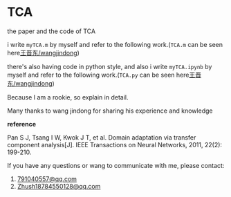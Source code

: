 # TCA

the paper and the code of TCA

i write `myTCA.m` by myself and refer to the following work.(`TCA.m` can be seen here[王晋东/wangjindong](https://github.com/jindongwang/transferlearning/tree/master/code/traditional/TCA))

there's also having code in python style, and also i write `myTCA.ipynb` by myself and refer to the following work.(`TCA.py` can be seen here[王晋东/wangjindong](https://github.com/jindongwang/transferlearning/tree/master/code/traditional/TCA))

Because I am a rookie, so explain in detail.

Many thanks to wang jindong for sharing his experience and knowledge

**reference**

Pan S J, Tsang I W, Kwok J T, et al. Domain adaptation via transfer component analysis[J]. IEEE Transactions on Neural Networks, 2011, 22(2): 199-210.

If you have any questions or wang to communicate with me, please contact:

1. 791040557@qq.com
2. Zhush18784550128@qq.com

